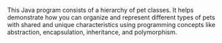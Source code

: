 This Java program consists of a hierarchy of pet classes. It helps demonstrate how you can organize and represent different types of pets with shared and unique characteristics using programming concepts like abstraction, encapsulation, inheritance, and polymorphism.
